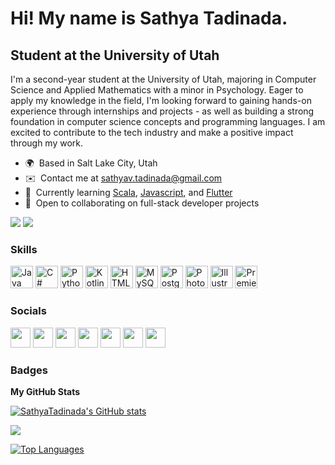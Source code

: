 Hi! [](https://user-images.githubusercontent.com/18350557/176309783-0785949b-9127-417c-8b55-ab5a4333674e.gif) My name is Sathya Tadinada.
=======================================================================================================================================

Student at the University of Utah
---------------------------------

I'm a second-year student at the University of Utah, majoring in Computer Science and Applied Mathematics with a minor in Psychology. Eager to apply my knowledge in the field, I'm looking forward to gaining hands-on experience through internships and projects - as well as building a strong foundation in computer science concepts and programming languages. I am excited to contribute to the tech industry and make a positive impact through my work.

* 🌍  Based in Salt Lake City, Utah
* ✉️  Contact me at [sathyav.tadinada@gmail.com](mailto:sathyav.tadinada@gmail.com)
* 🧠  Currently learning [Scala](https://www.scala-lang.org/), [Javascript](https://www.javascript.com/), and [Flutter](https://flutter.dev/)
* 🤝  Open to collaborating on full-stack developer projects

<a href="https://www.twitter.com/SathyaTadinada" target="_blank" rel="noreferrer"><img
src="https://img.shields.io/twitter/follow/SathyaTadinada?logo=twitter&style=for-the-badge&color=a855f7&labelColor=181824"
/></a>
<a href="https://www.github.com/SathyaTadinada" target="_blank" rel="noreferrer"><img
src="https://img.shields.io/github/followers/SathyaTadinada?logo=github&style=for-the-badge&color=a855f7&labelColor=181824" /></a>

### Skills


<p align="left">
<a href="https://www.oracle.com/java/" target="_blank" rel="noreferrer"><img src="https://raw.githubusercontent.com/danielcranney/readme-generator/main/public/icons/skills/java-colored.svg" width="36" height="36" alt="Java" /></a>
  <a href="https://www.python.org/" target="_blank" rel="noreferrer"><img src="https://raw.githubusercontent.com/danielcranney/readme-generator/main/public/icons/skills/csharp-colored.svg" width="36" height="36" alt="C#" /></a>
  <a href="https://www.python.org/" target="_blank" rel="noreferrer"><img src="https://raw.githubusercontent.com/danielcranney/readme-generator/main/public/icons/skills/python-colored.svg" width="36" height="36" alt="Python" /></a>
<a href="https://kotlinlang.org/" target="_blank" rel="noreferrer"><img src="https://raw.githubusercontent.com/danielcranney/readme-generator/main/public/icons/skills/kotlin-colored.svg" width="36" height="36" alt="Kotlin" /></a>
<a href="https://developer.mozilla.org/en-US/docs/Glossary/HTML5" target="_blank" rel="noreferrer"><img src="https://raw.githubusercontent.com/danielcranney/readme-generator/main/public/icons/skills/html5-colored.svg" width="36" height="36" alt="HTML5" /></a>
<a href="https://www.mysql.com/" target="_blank" rel="noreferrer"><img src="https://raw.githubusercontent.com/danielcranney/readme-generator/main/public/icons/skills/mysql-colored.svg" width="36" height="36" alt="MySQL" /></a>
<a href="https://www.postgresql.org/" target="_blank" rel="noreferrer"><img src="https://raw.githubusercontent.com/danielcranney/readme-generator/main/public/icons/skills/postgresql-colored.svg" width="36" height="36" alt="PostgreSQL" /></a>
<a href="https://www.adobe.com/products/photoshop.html" target="_blank" rel="noreferrer"><img src="https://raw.githubusercontent.com/danielcranney/readme-generator/main/public/icons/skills/photoshop-colored.svg" width="36" height="36" alt="Photoshop" /></a>
<a href="adobe.com/products/illustrator.html" target="_blank" rel="noreferrer"><img src="https://raw.githubusercontent.com/danielcranney/readme-generator/main/public/icons/skills/illustrator-colored.svg" width="36" height="36" alt="Illustrator" /></a>
<a href="https://www.adobe.com/products/premiere.html" target="_blank" rel="noreferrer"><img src="https://raw.githubusercontent.com/danielcranney/readme-generator/main/public/icons/skills/premierepro-colored.svg" width="36" height="36" alt="Premiere Pro" /></a>
</p>


### Socials

<p align="left"> 
  <a href="https://www.linkedin.com/in/sathya-tadinada" target="_blank" rel="noreferrer"><img src="https://raw.githubusercontent.com/danielcranney/readme-generator/main/public/icons/socials/linkedin.svg" width="32" height="32" /></a>
  <a href="https://www.stackoverflow.com/users/17215273/sathya-tadinada" target="_blank" rel="noreferrer"><img src="https://raw.githubusercontent.com/danielcranney/readme-generator/main/public/icons/socials/stackoverflow.svg" width="32" height="32" /></a> 
  <a href="https://www.github.com/SathyaTadinada" target="_blank" rel="noreferrer"><img src="https://raw.githubusercontent.com/danielcranney/readme-generator/main/public/icons/socials/github.svg" width="32" height="32" /></a> 
  <a href="https://discord.com/users/444895960577998860" target="_blank" rel="noreferrer"><img src="https://raw.githubusercontent.com/danielcranney/readme-generator/main/public/icons/socials/discord.svg" width="32" height="32" /></a> 
  <a href="http://www.instagram.com/sathya.tadinada" target="_blank" rel="noreferrer"><img src="https://raw.githubusercontent.com/danielcranney/readme-generator/main/public/icons/socials/instagram.svg" width="32" height="32" /></a> 
  <a href="https://www.twitter.com/SathyaTadinada" target="_blank" rel="noreferrer"><img src="https://raw.githubusercontent.com/danielcranney/readme-generator/main/public/icons/socials/twitter.svg" width="32" height="32" /></a> 
  <a href="https://www.youtube.com/@sathyatadinada" target="_blank" rel="noreferrer"><img src="https://raw.githubusercontent.com/danielcranney/readme-generator/main/public/icons/socials/youtube.svg" width="32" height="32" /></a>
</p>

### Badges

<b>My GitHub Stats</b>

<a href="http://www.github.com/SathyaTadinada"><img src="https://github-readme-stats.vercel.app/api?username=SathyaTadinada&show_icons=true&hide=&count_private=true&theme=tokyonight" alt="SathyaTadinada's GitHub stats" /></a>

<a href="http://www.github.com/SathyaTadinada"><img src="https://github-readme-streak-stats.herokuapp.com/?user=SathyaTadinada&theme=tokyonight" /></a>

<a href="https://github.com/SathyaTadinada" align="left"><img src="https://github-readme-stats.vercel.app/api/top-langs/?username=SathyaTadinada&theme=tokyonight" alt="Top Languages" /></a>
